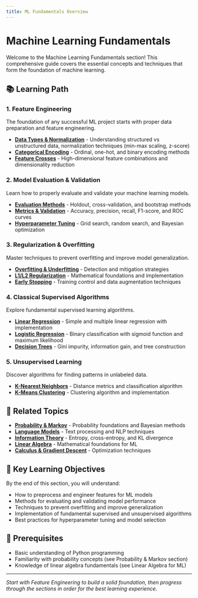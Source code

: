 ```yaml
---
title: ML Fundamentals Overview
---
```


# Machine Learning Fundamentals

Welcome to the Machine Learning Fundamentals section! This comprehensive guide covers the essential concepts and techniques that form the foundation of machine learning.

## 📚 Learning Path

### 1. **Feature Engineering**
The foundation of any successful ML project starts with proper data preparation and feature engineering.

- **[Data Types & Normalization](feature_engineering/data_types_and_normalization.md)** - Understanding structured vs unstructured data, normalization techniques (min-max scaling, z-score)
- **[Categorical Encoding](feature_engineering/categorical_encoding.md)** - Ordinal, one-hot, and binary encoding methods
- **[Feature Crosses](feature_engineering/feature_crosses.md)** - High-dimensional feature combinations and dimensionality reduction

### 2. **Model Evaluation & Validation**
Learn how to properly evaluate and validate your machine learning models.

- **[Evaluation Methods](model_evaluation/evaluation_methods.md)** - Holdout, cross-validation, and bootstrap methods
- **[Metrics & Validation](model_evaluation/metrics_and_validation.md)** - Accuracy, precision, recall, F1-score, and ROC curves
- **[Hyperparameter Tuning](model_evaluation/hyperparameter_tuning.md)** - Grid search, random search, and Bayesian optimization

### 3. **Regularization & Overfitting**
Master techniques to prevent overfitting and improve model generalization.

- **[Overfitting & Underfitting](regularization/overfitting_underfitting.md)** - Detection and mitigation strategies
- **[L1/L2 Regularization](regularization/l1_l2_regularization.md)** - Mathematical foundations and implementation
- **[Early Stopping](regularization/early_stopping.md)** - Training control and data augmentation techniques

### 4. **Classical Supervised Algorithms**
Explore fundamental supervised learning algorithms.

- **[Linear Regression](classical_algorithms/linear_regression.md)** - Simple and multiple linear regression with implementation
- **[Logistic Regression](classical_algorithms/logistic_regression.md)** - Binary classification with sigmoid function and maximum likelihood
- **[Decision Trees](classical_algorithms/decision_trees.md)** - Gini impurity, information gain, and tree construction

### 5. **Unsupervised Learning**
Discover algorithms for finding patterns in unlabeled data.

- **[K-Nearest Neighbors](unsupervised_learning/k_nearest_neighbors.md)** - Distance metrics and classification algorithm
- **[K-Means Clustering](unsupervised_learning/k_means_clustering.md)** - Clustering algorithm and implementation

## 🔗 Related Topics

- **[Probability & Markov](../probability_and_markov/Probability_and_Markov_Overview.md)** - Probability foundations and Bayesian methods
- **[Language Models](../language_model/Ngram_Language_Modeling.md)** - Text processing and NLP techniques
- **[Information Theory](../Information_Theory.md)** - Entropy, cross-entropy, and KL divergence
- **[Linear Algebra](../Linear_Algebra_for_ML.md)** - Mathematical foundations for ML
- **[Calculus & Gradient Descent](../Calculus_and_Gradient_Descent.md)** - Optimization techniques

## 🎯 Key Learning Objectives

By the end of this section, you will understand:

- How to preprocess and engineer features for ML models
- Methods for evaluating and validating model performance
- Techniques to prevent overfitting and improve generalization
- Implementation of fundamental supervised and unsupervised algorithms
- Best practices for hyperparameter tuning and model selection

## 📖 Prerequisites

- Basic understanding of Python programming
- Familiarity with probability concepts (see Probability & Markov section)
- Knowledge of linear algebra fundamentals (see Linear Algebra for ML)

---

*Start with Feature Engineering to build a solid foundation, then progress through the sections in order for the best learning experience.*
